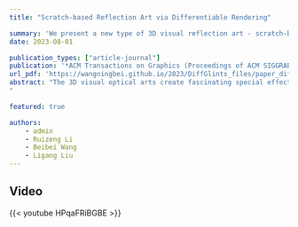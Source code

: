 ```yaml
---
title: "Scratch-based Reflection Art via Differentiable Rendering"

summary: 'We present a new type of 3D visual reflection art - scratch-based reflection art. We derived algorithms that performs differentiable rendering on microstructures and built machine to manufacture real objects.'
date: 2023-08-01

publication_types: ["article-journal"]
publication: '*ACM Transactions on Graphics (Proceedings of ACM SIGGRAPH 2023)*'
url_pdf: 'https://wangningbei.github.io/2023/DiffGlints_files/paper_diffGlints_compressed.pdf'
abstract: "The 3D visual optical arts create fascinating special effects by carefully designing interactions between objects and light sources. One of the essential types is 3D reflection art, which aims to create reflectors that can display different images when viewed from different directions. Existing works produce impressive visual effects. Unfortunately, previous works discretize the reflector surface with regular grids/facets, leading to a large parameter space and a high optimization time cost. In this paper, we introduce a new type of 3D reflection art - scratch-based reflection art, which allows for a more compact parameter space, easier fabrication, and computationally efficient optimization. To design a 3D reflection art with scratches, we formulate it as a multi-view optimization problem and introduce differentiable rendering to enable efficient gradient-based optimizers. For that, we propose an analytical scratch rendering approach, together with a high-performance rendering pipeline, allowing efficient differentiable rendering. As a consequence, we could display multiple images on a single metallic board with only several minutes for optimization. We demonstrate our work by showing virtual objects and manufacturing our designed reflectors with a carving machine.
"

featured: true

authors:
    - admin
    - Ruizeng Li
    - Beibei Wang
    - Ligang Liu
---
```



## Video

{{< youtube HPqaFRiBGBE >}}